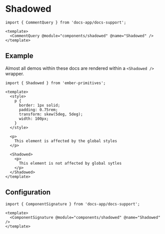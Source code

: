 # Shadowed

```gjs live no-shadow
import { CommentQuery } from 'docs-app/docs-support';

<template>
  <CommentQuery @module="components/shadowed" @name="Shadowed" />
</template>
```

## Example

Almost all demos within these docs are rendered within a `<Shadowed />` wrapper.

```gjs live preview 
import { Shadowed } from 'ember-primitives';

<template>
  <style> 
    p {
      border: 1px solid;
      padding: 0.75rem;
      transform: skew(5deg, 5deg); 
      width: 100px;
    }
  </style>

  <p>
    This element is affected by the global styles
  </p>

  <Shadowed>
    <p>
      This element is not affected by global sytles
    </p>
  </Shadowed>
</template>
```

## Configuration

```gjs live 
import { ComponentSignature } from 'docs-app/docs-support';

<template>
  <ComponentSignature @module="components/shadowed" @name="Shadowed" />
</template>
```
